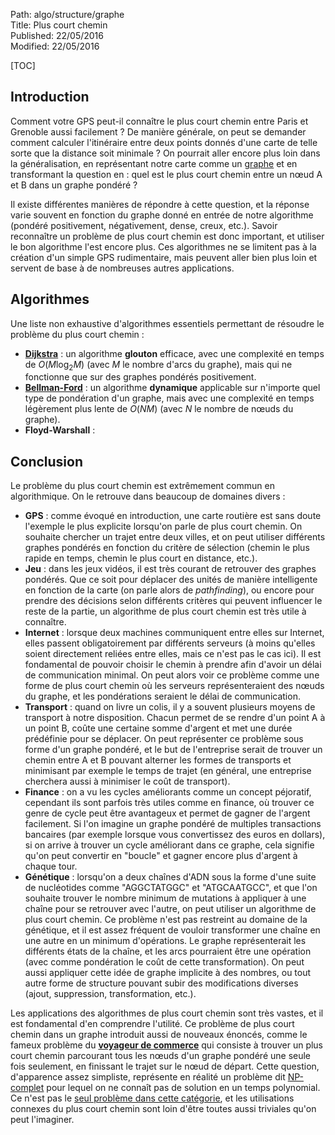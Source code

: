 Path: algo/structure/graphe  
Title: Plus court chemin  
Published: 22/05/2016  
Modified: 22/05/2016  

[TOC]

## Introduction

Comment votre GPS peut-il connaître le plus court chemin entre Paris et Grenoble aussi facilement ? De manière générale, on peut se demander comment calculer l'itinéraire entre deux points donnés d'une carte de telle sorte que la distance soit minimale ? On pourrait aller encore plus loin dans la généralisation, en représentant notre carte comme un [graphe](/algo/structure/graphe.html) et en transformant la question en : quel est le plus court chemin entre un nœud A et B dans un graphe pondéré ?

Il existe différentes manières de répondre à cette question, et la réponse varie souvent en fonction du graphe donné en entrée de notre algorithme (pondéré positivement, négativement, dense, creux, etc.). Savoir reconnaître un problème de plus court chemin est donc important, et utiliser le bon algorithme l'est encore plus. Ces algorithmes ne se limitent pas à la création d'un simple GPS rudimentaire, mais peuvent aller bien plus loin et servent de base à de nombreuses autres applications.

## Algorithmes

Une liste non exhaustive d'algorithmes essentiels permettant de résoudre le problème du plus court chemin :

- [**Dijkstra**](/algo/structure/graphe/plus_court_chemin/dijkstra.html) : un algorithme **glouton** efficace, avec une complexité en temps de $O(M \log _2 M)$ (avec $M$ le nombre d'arcs du graphe), mais qui ne fonctionne que sur des graphes pondérés positivement.
- [**Bellman-Ford**](/algo/structure/graphe/plus_court_chemin/bellman_ford.html) : un algorithme **dynamique** applicable sur n'importe quel type de pondération d'un graphe, mais avec une complexité en temps légèrement plus lente de $O(NM)$ (avec $N$ le nombre de nœuds du graphe).
- **Floyd-Warshall** :

## Conclusion

Le problème du plus court chemin est extrêmement commun en algorithmique. On le retrouve dans beaucoup de domaines divers :

- **GPS** : comme évoqué en introduction, une carte routière est sans doute l'exemple le plus explicite lorsqu'on parle de plus court chemin. On souhaite chercher un trajet entre deux villes, et on peut utiliser différents graphes pondérés en fonction du critère de sélection (chemin le plus rapide en temps, chemin le plus court en distance, etc.).
- **Jeu** : dans les jeux vidéos, il est très courant de retrouver des graphes pondérés. Que ce soit pour déplacer des unités de manière intelligente en fonction de la carte (on parle alors de *pathfinding*), ou encore pour prendre des décisions selon différents critères qui peuvent influencer le reste de la partie, un algorithme de plus court chemin est très utile à connaître.
- **Internet** : lorsque deux machines communiquent entre elles sur Internet, elles passent obligatoirement par différents serveurs (à moins qu'elles soient directement reliées entre elles, mais ce n'est pas le cas ici). Il est fondamental de pouvoir choisir le chemin à prendre afin d'avoir un délai de communication minimal. On peut alors voir ce problème comme une forme de plus court chemin où les serveurs représenteraient des nœuds du graphe, et les pondérations seraient le délai de communication.
- **Transport** : quand on livre un colis, il y a souvent plusieurs moyens de transport à notre disposition. Chacun permet de se rendre d'un point A à un point B, coûte une certaine somme d'argent et met une durée prédéfinie pour se déplacer. On peut représenter ce problème sous forme d'un graphe pondéré, et le but de l'entreprise serait de trouver un chemin entre A et B pouvant alterner les formes de transports et minimisant par exemple le temps de trajet (en général, une entreprise cherchera aussi à minimiser le coût de transport).
- **Finance** : on a vu les cycles améliorants comme un concept péjoratif, cependant ils sont parfois très utiles comme en finance, où trouver ce genre de cycle peut être avantageux et permet de gagner de l'argent facilement. Si l'on imagine un graphe pondéré de multiples transactions bancaires (par exemple lorsque vous convertissez des euros en dollars), si on arrive à trouver un cycle améliorant dans ce graphe, cela signifie qu'on peut convertir en "boucle" et gagner encore plus d'argent à chaque tour.
- **Génétique** : lorsqu'on a deux chaînes d'ADN sous la forme d'une suite de nucléotides comme "AGGCTATGGC" et "ATGCAATGCC", et que l'on souhaite trouver le nombre minimum de mutations à appliquer à une chaîne pour se retrouver avec l'autre, on peut utiliser un algorithme de plus court chemin. Ce problème n'est pas restreint au domaine de la génétique, et il est assez fréquent de vouloir transformer une chaîne en une autre en un minimum d'opérations. Le graphe représenterait les différents états de la chaîne, et les arcs pourraient être une opération (avec comme pondération le coût de cette transformation). On peut aussi appliquer cette idée de graphe implicite à des nombres, ou tout autre forme de structure pouvant subir des modifications diverses (ajout, suppression, transformation, etc.).

Les applications des algorithmes de plus court chemin sont très vastes, et il est fondamental d'en comprendre l'utilité. Ce problème de plus court chemin dans un graphe introduit aussi de nouveaux énoncés, comme le fameux problème du [**voyageur de commerce**](https://en.wikipedia.org/wiki/Travelling_salesman_problem) qui consiste à trouver un plus court chemin parcourant tous les nœuds d'un graphe pondéré une seule fois seulement, en finissant le trajet sur le nœud de départ. Cette question, d'apparence assez simpliste, représente en réalité un problème dit [NP-complet](https://en.wikipedia.org/wiki/NP-completeness) pour lequel on ne connaît pas de solution en un temps polynomial. Ce n'est pas le [seul problème dans cette catégorie](https://en.wikipedia.org/wiki/List_of_NP-complete_problems), et les utilisations connexes du plus court chemin sont loin d'être toutes aussi triviales qu'on peut l'imaginer.

